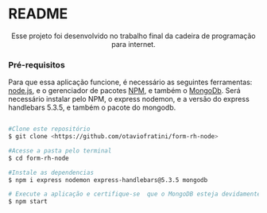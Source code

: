 # README

<p align="center">Esse projeto foi desenvolvido no trabalho final da cadeira de programação para internet.</P>

### Pré-requisitos

Para que essa aplicação funcione, é necessário as seguintes ferramentas:
[node.js](https://nodejs.org/en/), e o gerenciador de pacotes [NPM](https://docs.npmjs.com/downloading-and-installing-node-js-and-npm), e também o [MongoDb](https://www.mongodb.com/try/download/community). Será necessário instalar pelo NPM, o express nodemon, e a versão do express handlebars 5.3.5, e também o pacote do mongodb.

``` bash

#Clone este repositório
$ git clone <https://github.com/otaviofratini/form-rh-node>

#Acesse a pasta pelo terminal
$ cd form-rh-node

#Instale as dependencias
$ npm i express nodemon express-handlebars@5.3.5 mongodb

# Execute a aplicação e certifique-se  que o MongoDB esteja devidamente configurado e funcionando normalmente
$ npm start

```